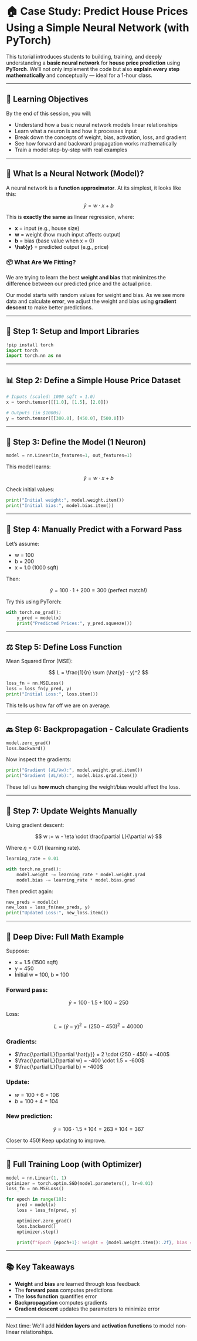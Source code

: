 # 🏠 Case Study: Predict House Prices Using a Simple Neural Network (with PyTorch)

This tutorial introduces students to building, training, and deeply understanding a **basic neural network** for **house price prediction** using **PyTorch**. We’ll not only implement the code but also **explain every step mathematically** and conceptually — ideal for a 1-hour class.

---

## 🎯 Learning Objectives

By the end of this session, you will:

* Understand how a basic neural network models linear relationships
* Learn what a neuron is and how it processes input
* Break down the concepts of weight, bias, activation, loss, and gradient
* See how forward and backward propagation works mathematically
* Train a model step-by-step with real examples

---

## 🧠 What Is a Neural Network (Model)?

A neural network is a **function approximator**. At its simplest, it looks like this:

$$
\hat{y} = w \cdot x + b
$$

This is **exactly the same** as linear regression, where:

* **x** = input (e.g., house size)
* **w** = weight (how much input affects output)
* **b** = bias (base value when x = 0)
* **\hat{y}** = predicted output (e.g., price)

### 📦 What Are We Fitting?

We are trying to learn the best **weight and bias** that minimizes the difference between our predicted price and the actual price.

Our model starts with random values for weight and bias. As we see more data and calculate **error**, we adjust the weight and bias using **gradient descent** to make better predictions.

---

## 📅 Step 1: Setup and Import Libraries

```python
!pip install torch
import torch
import torch.nn as nn
```

---

## 📊 Step 2: Define a Simple House Price Dataset

```python
# Inputs (scaled: 1000 sqft = 1.0)
x = torch.tensor([[1.0], [1.5], [2.0]])

# Outputs (in $1000s)
y = torch.tensor([[300.0], [450.0], [500.0]])
```

---

## 🧱 Step 3: Define the Model (1 Neuron)

```python
model = nn.Linear(in_features=1, out_features=1)
```

This model learns:

$$
\hat{y} = w \cdot x + b
$$

Check initial values:

```python
print("Initial weight:", model.weight.item())
print("Initial bias:", model.bias.item())
```

---

## 🔢 Step 4: Manually Predict with a Forward Pass

Let’s assume:

* w = 100
* b = 200
* x = 1.0 (1000 sqft)

Then:

$$
\hat{y} = 100 \cdot 1 + 200 = 300 \text{ (perfect match!)}
$$

Try this using PyTorch:

```python
with torch.no_grad():
    y_pred = model(x)
    print("Predicted Prices:", y_pred.squeeze())
```

---

## ⚖️ Step 5: Define Loss Function

Mean Squared Error (MSE):

$$
L = \frac{1}{n} \sum (\hat{y} - y)^2
$$

```python
loss_fn = nn.MSELoss()
loss = loss_fn(y_pred, y)
print("Initial Loss:", loss.item())
```

This tells us how far off we are on average.

---

## 🔙 Step 6: Backpropagation - Calculate Gradients

```python
model.zero_grad()
loss.backward()
```

Now inspect the gradients:

```python
print("Gradient (∂L/∂w):", model.weight.grad.item())
print("Gradient (∂L/∂b):", model.bias.grad.item())
```

These tell us **how much** changing the weight/bias would affect the loss.

---

## 🔄 Step 7: Update Weights Manually

Using gradient descent:

$$
w := w - \eta \cdot \frac{\partial L}{\partial w}
$$

Where $\eta = 0.01$ (learning rate).

```python
learning_rate = 0.01

with torch.no_grad():
    model.weight -= learning_rate * model.weight.grad
    model.bias -= learning_rate * model.bias.grad
```

Then predict again:

```python
new_preds = model(x)
new_loss = loss_fn(new_preds, y)
print("Updated Loss:", new_loss.item())
```

---

## 🧮 Deep Dive: Full Math Example

Suppose:

* x = 1.5 (1500 sqft)
* y = 450
* Initial w = 100, b = 100

### Forward pass:

$$
\hat{y} = 100 \cdot 1.5 + 100 = 250
$$

Loss:

$$
L = (\hat{y} - y)^2 = (250 - 450)^2 = 40000
$$

### Gradients:

* $\frac{\partial L}{\partial \hat{y}} = 2 \cdot (250 - 450) = -400$
* $\frac{\partial L}{\partial w} = -400 \cdot 1.5 = -600$
* $\frac{\partial L}{\partial b} = -400$

### Update:

* $w = 100 + 6 = 106$
* $b = 100 + 4 = 104$

### New prediction:

$$
\hat{y} = 106 \cdot 1.5 + 104 = 263 + 104 = 367
$$

Closer to 450! Keep updating to improve.

---

## 🔁 Full Training Loop (with Optimizer)

```python
model = nn.Linear(1, 1)
optimizer = torch.optim.SGD(model.parameters(), lr=0.01)
loss_fn = nn.MSELoss()

for epoch in range(10):
    pred = model(x)
    loss = loss_fn(pred, y)

    optimizer.zero_grad()
    loss.backward()
    optimizer.step()

    print(f"Epoch {epoch+1}: weight = {model.weight.item():.2f}, bias = {model.bias.item():.2f}, loss = {loss.item():.2f}")
```

---

## 📚 Key Takeaways

* **Weight** and **bias** are learned through loss feedback
* The **forward pass** computes predictions
* The **loss function** quantifies error
* **Backpropagation** computes gradients
* **Gradient descent** updates the parameters to minimize error

---

Next time: We'll add **hidden layers** and **activation functions** to model non-linear relationships.
